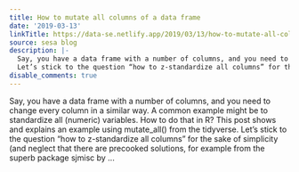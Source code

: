 ```yaml
---
title: How to mutate all columns of a data frame
date: '2019-03-13'
linkTitle: https://data-se.netlify.app/2019/03/13/how-to-mutate-all-columns-of-a-data-frame/
source: sesa blog
description: |-
  Say, you have a data frame with a number of columns, and you need to change every column in a similar way. A common example might be to standardize all (numeric) variables. How to do that in R? This post shows and explains an example using mutate_all() from the tidyverse.
  Let’s stick to the question “how to z-standardize all columns” for the sake of simplicity (and neglect that there are precooked solutions, for example from the superb package sjmisc by ...
disable_comments: true
---
```

Say, you have a data frame with a number of columns, and you need to change every column in a similar way. A common example might be to standardize all (numeric) variables. How to do that in R? This post shows and explains an example using mutate_all() from the tidyverse.
Let’s stick to the question “how to z-standardize all columns” for the sake of simplicity (and neglect that there are precooked solutions, for example from the superb package sjmisc by ...